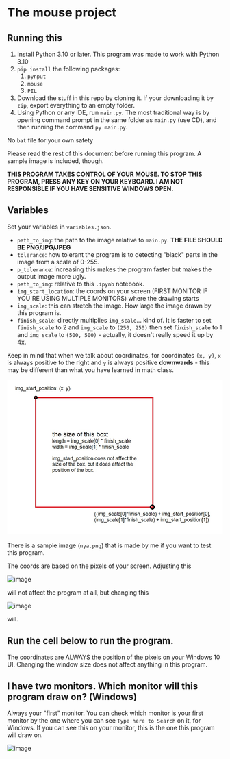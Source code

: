 # The mouse project

## Running this

1. Install Python 3.10 or later. This program was made to work with Python 3.10
2. `pip install` the following packages:
   1. `pynput`
   2. `mouse`
   3. `PIL`
3. Download the stuff in this repo by cloning it. If your downloading it by `zip`, export everything to an empty folder.
4. Using Python or any IDE, run `main.py`. The most traditional way is by opening command prompt in the same folder as `main.py` (use CD), and then running the command `py main.py`.

No `bat` file for your own safety

Please read the rest of this document before running this program. A sample image is included, though.

**THIS PROGRAM TAKES CONTROL OF YOUR MOUSE. TO STOP THIS PROGRAM, PRESS ANY KEY ON YOUR KEYBOARD. I AM NOT RESPONSIBLE IF YOU HAVE SENSITIVE WINDOWS OPEN.**

## Variables

Set your variables in `variables.json`.

- `path_to_img`: the path to the image relative to `main.py`. **THE FILE SHOULD BE PNG/JPG/JPEG**
- `tolerance`: how tolerant the program is to detecting "black" parts in the image from a scale of 0-255.
- `p_tolerance`: increasing this makes the program faster but makes the output image more ugly.
- `path_to_img`: relative to this `.ipynb` notebook.
- `img_start_location`: the coords on your screen (FIRST MONITOR IF YOU'RE USING MULTIPLE MONITORS) where the drawing starts
- `img_scale`: this can stretch the image. How large the image drawn by this program is.
- `finish_scale`: directly multiplies `img_scale`... kind of. It is faster to set `finish_scale` to 2 and `img_scale` to `(250, 250)` then set `finish_scale` to 1 and `img_scale` to `(500, 500)` - actually, it doesn't really speed it up by 4x.

Keep in mind that when we talk about coordinates, for coordinates `(x, y)`, `x` is always positive to the right and `y` is always positive **downwards** - this may be different than what you have learned in math class.

![Image print location](ImgSizeGuide.jpg)

There is a sample image (`nya.png`) that is made by me if you want to test this program.

The coords are based on the pixels of your screen. Adjusting this

![image](https://user-images.githubusercontent.com/31808925/176095225-37a8d86f-05c3-4157-8a55-4be20fd0f15b.png)

will not affect the program at all, but changing this

![image](https://user-images.githubusercontent.com/31808925/176095280-e1363d93-5bab-4462-8e16-65a8d06c6583.png)

will.

## Run the cell below to run the program.

The coordinates are ALWAYS the position of the pixels on your Windows 10 UI. Changing the window size does not affect anything in this program.

## I have two monitors. Which monitor will this program draw on? (Windows)

Always your "first" monitor. You can check which monitor is your first monitor by the one where you can see `Type here to Search` on it, for Windows. If you can see this on your monitor, this is the one this program will draw on.

![image](https://user-images.githubusercontent.com/31808925/176094893-311ce295-22b8-464c-a3ec-bf955ed988d1.png)

